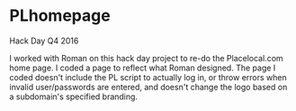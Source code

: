 # PLhomepage
Hack Day Q4 2016

I worked with Roman on this hack day project to re-do the Placelocal.com home page. 
I coded a page to reflect what Roman designed. The page I coded doesn't include the PL script to actually log in,
or throw errors when invalid user/passwords are entered, and doesn't change the logo based on a subdomain's specified
branding. 
